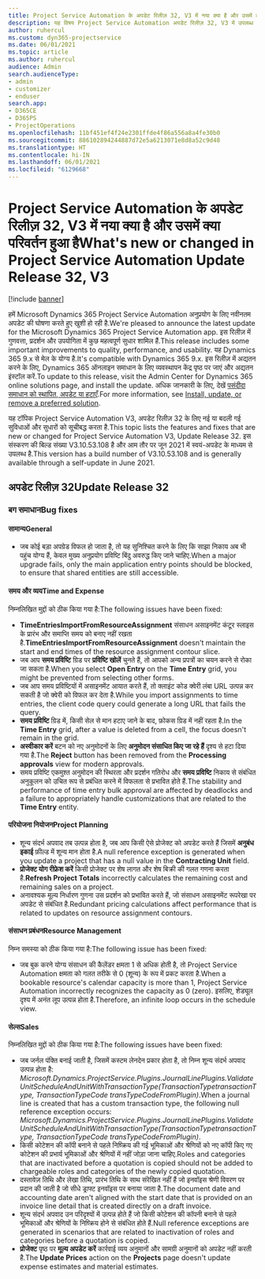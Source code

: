 ```yaml
---
title: Project Service Automation के अपडेट रिलीज़ 32, V3 में नया क्या है और उसमें क्या परिवर्तन हुआ है
description: यह विषय Project Service Automation अपडेट रिलीज़ 32, V3 में उपलब्ध सुविधाओं और सुधारों को सूचीबद्ध करता है.
author: ruhercul
ms.custom: dyn365-projectservice
ms.date: 06/01/2021
ms.topic: article
ms.author: ruhercul
audience: Admin
search.audienceType:
- admin
- customizer
- enduser
search.app:
- D365CE
- D365PS
- ProjectOperations
ms.openlocfilehash: 11bf451ef4f24e2301ffde4f86a556a8a4fe30b0
ms.sourcegitcommit: 886102894244887d72e5a6213071e8d8a52c9d48
ms.translationtype: HT
ms.contentlocale: hi-IN
ms.lasthandoff: 06/01/2021
ms.locfileid: "6129668"
---
```

# <a name="whats-new-or-changed-in-project-service-automation-update-release-32-v3"></a><span data-ttu-id="fa7c3-103">Project Service Automation के अपडेट रिलीज़ 32, V3 में नया क्या है और उसमें क्या परिवर्तन हुआ है</span><span class="sxs-lookup"><span data-stu-id="fa7c3-103">What's new or changed in Project Service Automation Update Release 32, V3</span></span>

[!include [banner](../includes/psa-now-project-operations.md)]

<span data-ttu-id="fa7c3-104">हमें Microsoft Dynamics 365 Project Service Automation अनुप्रयोग के लिए नवीनतम अपडेट की घोषणा करते हुए खुशी हो रही है.</span><span class="sxs-lookup"><span data-stu-id="fa7c3-104">We're pleased to announce the latest update for the Microsoft Dynamics 365 Project Service Automation app.</span></span> <span data-ttu-id="fa7c3-105">इस रिलीज़ में गुणवत्ता, प्रदर्शन और उपयोगिता में कुछ महत्वपूर्ण सुधार शामिल हैं.</span><span class="sxs-lookup"><span data-stu-id="fa7c3-105">This release includes some important improvements to quality, performance, and usability.</span></span> <span data-ttu-id="fa7c3-106">यह Dynamics 365 9.x से मेल के योग्य है.</span><span class="sxs-lookup"><span data-stu-id="fa7c3-106">It's compatible with Dynamics 365 9.x.</span></span> <span data-ttu-id="fa7c3-107">इस रिलीज़ में अद्यतन करने के लिए, Dynamics 365 ऑनलाइन समाधान के लिए व्यवस्थापन केंद्र पृष्ठ पर जाएं और अद्यतन इंस्टॉल करें.</span><span class="sxs-lookup"><span data-stu-id="fa7c3-107">To update to this release, visit the Admin Center for Dynamics 365 online solutions page, and install the update.</span></span> <span data-ttu-id="fa7c3-108">अधिक जानकारी के लिए, देखें [पसंदीदा समाधान को स्थापित, अपडेट या हटाएँ](/power-platform/admin/install-remove-preferred-solution).</span><span class="sxs-lookup"><span data-stu-id="fa7c3-108">For more information, see [Install, update, or remove a preferred solution](/power-platform/admin/install-remove-preferred-solution).</span></span>

<span data-ttu-id="fa7c3-109">यह टॉपिक Project Service Automation V3, अपडेट रिलीज़ 32 के लिए नई या बदली गई सुविधाओं और सुधारों को सूचीबद्ध करता है.</span><span class="sxs-lookup"><span data-stu-id="fa7c3-109">This topic lists the features and fixes that are new or changed for Project Service Automation V3, Update Release 32.</span></span> <span data-ttu-id="fa7c3-110">इस संस्करण की बिल्ड संख्या V3.10.53.108 है और आम तौर पर जून 2021 में स्वयं-अपडेट के माध्यम से उपलब्ध है.</span><span class="sxs-lookup"><span data-stu-id="fa7c3-110">This version has a build number of V3.10.53.108 and is generally available through a self-update in June 2021.</span></span>

## <a name="update-release-32"></a><span data-ttu-id="fa7c3-111">अपडेट रिलीज़ 32</span><span class="sxs-lookup"><span data-stu-id="fa7c3-111">Update Release 32</span></span>

### <a name="bug-fixes"></a><span data-ttu-id="fa7c3-112">बग समाधान</span><span class="sxs-lookup"><span data-stu-id="fa7c3-112">Bug fixes</span></span>

#### <a name="general"></a><span data-ttu-id="fa7c3-113">सामान्य</span><span class="sxs-lookup"><span data-stu-id="fa7c3-113">General</span></span>

- <span data-ttu-id="fa7c3-114">जब कोई बड़ा अपग्रेड विफल हो जाता है, तो यह सुनिश्चित करने के लिए कि साझा निकाय अब भी पहुंच योग्य हैं, केवल मुख्य अनुप्रयोग प्रविष्टि बिंदु अवरुद्ध किए जाने चाहिए.</span><span class="sxs-lookup"><span data-stu-id="fa7c3-114">When a major upgrade fails, only the main application entry points should be blocked, to ensure that shared entities are still accessible.</span></span>

#### <a name="time-and-expense"></a><span data-ttu-id="fa7c3-115">समय और व्यय</span><span class="sxs-lookup"><span data-stu-id="fa7c3-115">Time and Expense</span></span>

<span data-ttu-id="fa7c3-116">निम्नलिखित मुद्दों को ठीक किया गया है:</span><span class="sxs-lookup"><span data-stu-id="fa7c3-116">The following issues have been fixed:</span></span>

- <span data-ttu-id="fa7c3-117">**TimeEntriesImportFromResourceAssignment** संसाधन असाइनमेंट कंटूर स्लाइस के प्रारंभ और समाप्ति समय को बनाए नहीं रखता है.</span><span class="sxs-lookup"><span data-stu-id="fa7c3-117">**TimeEntriesImportFromResourceAssignment** doesn't maintain the start and end times of the resource assignment contour slice.</span></span>
- <span data-ttu-id="fa7c3-118">जब आप **समय प्रविष्टि** ग्रिड पर **प्रविष्टि खोलें** चुनते हैं, तो आपको अन्य प्रपत्रों का चयन करने से रोका जा सकता है.</span><span class="sxs-lookup"><span data-stu-id="fa7c3-118">When you select **Open Entry** on the **Time Entry** grid, you might be prevented from selecting other forms.</span></span>
- <span data-ttu-id="fa7c3-119">जब आप समय प्रविष्टियों में असाइनमेंट आयात करते हैं, तो क्लाइंट कोड क्वेरी लंबा URL उत्पन्न कर सकती है जो क्वेरी को विफल कर देता है.</span><span class="sxs-lookup"><span data-stu-id="fa7c3-119">While you import assignments to time entries, the client code query could generate a long URL that fails the query.</span></span>
- <span data-ttu-id="fa7c3-120">**समय प्रविष्टि** ग्रिड में, किसी सेल से मान हटाए जाने के बाद, फ़ोकस ग्रिड में नहीं रहता है.</span><span class="sxs-lookup"><span data-stu-id="fa7c3-120">In the **Time Entry** grid, after a value is deleted from a cell, the focus doesn't remain in the grid.</span></span>
- <span data-ttu-id="fa7c3-121">**अस्वीकार करें** बटन को नए अनुमोदनों के लिए **अनुमोदन संसाधित किए जा रहे हैं** दृश्य से हटा दिया गया है.</span><span class="sxs-lookup"><span data-stu-id="fa7c3-121">The **Reject** button has been removed from the **Processing approvals** view for modern approvals.</span></span>
- <span data-ttu-id="fa7c3-122">समय प्रविष्टि एकमुश्त अनुमोदन की स्थिरता और प्रदर्शन गतिरोध और **समय प्रविष्टि** निकाय से संबंधित अनुकूलन को उचित रूप से प्रबंधित करने में विफलता से प्रभावित होते हैं.</span><span class="sxs-lookup"><span data-stu-id="fa7c3-122">The stability and performance of time entry bulk approval are affected by deadlocks and a failure to appropriately handle customizations that are related to the **Time Entry** entity.</span></span>

#### <a name="project-planning"></a><span data-ttu-id="fa7c3-123">परियोजना नियोजन</span><span class="sxs-lookup"><span data-stu-id="fa7c3-123">Project Planning</span></span>

- <span data-ttu-id="fa7c3-124">शून्य संदर्भ अपवाद तब उत्पन्न होता है, जब आप किसी ऐसे प्रोजेक्ट को अपडेट करते हैं जिसमें **अनुबंध इकाई** फ़ील्ड में शून्य मान होता है.</span><span class="sxs-lookup"><span data-stu-id="fa7c3-124">A null reference exception is generated when you update a project that has a null value in the **Contracting Unit** field.</span></span>
- <span data-ttu-id="fa7c3-125">**प्रोजेक्ट योग रीफ्रेश करें** किसी प्रोजेक्ट पर शेष लागत और शेष बिक्री की गलत गणना करता है.</span><span class="sxs-lookup"><span data-stu-id="fa7c3-125">**Refresh Project Totals** incorrectly calculates the remaining cost and remaining sales on a project.</span></span>
- <span data-ttu-id="fa7c3-126">अनावश्यक मूल्य निर्धारण गुणना उस प्रदर्शन को प्रभावित करते हैं, जो संसाधन असाइनमेंट रूपरेखा पर अपडेट से संबंधित है.</span><span class="sxs-lookup"><span data-stu-id="fa7c3-126">Redundant pricing calculations affect performance that is related to updates on resource assignment contours.</span></span>

#### <a name="resource-management"></a><span data-ttu-id="fa7c3-127">संसाधन प्रबंधन</span><span class="sxs-lookup"><span data-stu-id="fa7c3-127">Resource Management</span></span>

<span data-ttu-id="fa7c3-128">निम्न समस्या को ठीक किया गया है:</span><span class="sxs-lookup"><span data-stu-id="fa7c3-128">The following issue has been fixed:</span></span>

- <span data-ttu-id="fa7c3-129">जब बुक करने योग्य संसाधन की कैलेंडर क्षमता 1 से अधिक होती है, तो Project Service Automation क्षमता को गलत तरीके से 0 (शून्य) के रूप में प्रकट करता है.</span><span class="sxs-lookup"><span data-stu-id="fa7c3-129">When a bookable resource's calendar capacity is more than 1, Project Service Automation incorrectly recognizes the capacity as 0 (zero).</span></span> <span data-ttu-id="fa7c3-130">इसलिए, शेड्यूल दृश्य में अनंत लूप उत्पन्न होता है.</span><span class="sxs-lookup"><span data-stu-id="fa7c3-130">Therefore, an infinite loop occurs in the schedule view.</span></span>

#### <a name="sales"></a><span data-ttu-id="fa7c3-131">सेल्स</span><span class="sxs-lookup"><span data-stu-id="fa7c3-131">Sales</span></span>

<span data-ttu-id="fa7c3-132">निम्नलिखित मुद्दों को ठीक किया गया है:</span><span class="sxs-lookup"><span data-stu-id="fa7c3-132">The following issues have been fixed:</span></span>

- <span data-ttu-id="fa7c3-133">जब जर्नल पंक्ति बनाई जाती है, जिसमें कस्टम लेनदेन प्रकार होता है, तो निम्न शून्य संदर्भ अपवाद उत्पन्न होता है: *Microsoft.Dynamics.ProjectService.Plugins.JournalLinePlugins.ValidateUnitScheduleAndUnitWithTransactionType(TransactionTypetransactionType, TransactionTypeCode transTypeCodeFromPlugin)*.</span><span class="sxs-lookup"><span data-stu-id="fa7c3-133">When a journal line is created that has a custom transaction type, the following null reference exception occurs: *Microsoft.Dynamics.ProjectService.Plugins.JournalLinePlugins.ValidateUnitScheduleAndUnitWithTransactionType(TransactionTypetransactionType, TransactionTypeCode transTypeCodeFromPlugin)*.</span></span>
- <span data-ttu-id="fa7c3-134">किसी कोटेशन की कॉपी बनाने से पहले निष्क्रिय की गई भूमिकाओं और श्रेणियों को नए कॉपी किए गए कोटेशन की प्रभार्य भूमिकाओं और श्रेणियों में नहीं जोड़ा जाना चाहिए.</span><span class="sxs-lookup"><span data-stu-id="fa7c3-134">Roles and categories that are inactivated before a quotation is copied should not be added to chargeable roles and categories of the newly copied quotation.</span></span>
- <span data-ttu-id="fa7c3-135">दस्तावेज़ तिथि और लेखा तिथि, प्रारंभ तिथि के साथ संरेखित नहीं हैं जो इनवॉइस श्रेणी विवरण पर प्रदान की जाती है जो सीधे ड्राफ्ट इनवॉइस पर बनाया जाता है.</span><span class="sxs-lookup"><span data-stu-id="fa7c3-135">The document date and accounting date aren't aligned with the start date that is provided on an invoice line detail that is created directly on a draft invoice.</span></span>
- <span data-ttu-id="fa7c3-136">शून्य संदर्भ अपवाद उन परिदृश्यों में उत्पन्न होते हैं जो किसी कोटेशन की कॉपनी बनाने से पहले भूमिकाओं और श्रेणियों के निष्क्रिय होने से संबंधित होते हैं.</span><span class="sxs-lookup"><span data-stu-id="fa7c3-136">Null reference exceptions are generated in scenarios that are related to inactivation of roles and categories before a quotation is copied.</span></span>
- <span data-ttu-id="fa7c3-137">**प्रोजेक्ट** पृष्ठ पर **मूल्य अपडेट करें** कार्रवाई व्यय अनुमानों और सामग्री अनुमानों को अपडेट नहीं करती है.</span><span class="sxs-lookup"><span data-stu-id="fa7c3-137">The **Update Prices** action on the **Projects** page doesn't update expense estimates and material estimates.</span></span>
